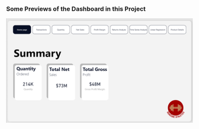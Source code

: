   ### Some Previews of the Dashboard in this Project

<p align="center">
  <img src="Power_BI/JUL23 - Data & Business Insight ADA Module/Home.png" alt="Home Dashboard" width="800">
</p>
